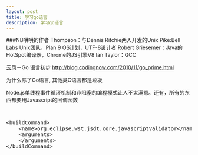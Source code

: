 ```yaml
---
layout: post
title: 学习go语言
description: 学习go语言
---
```

###NB哄哄的作者
Thompson：与Dennis Ritchie两人开发的Unix
Pike:Bell Labs Unix团队，Plan 9 OS计划，UTF-8设计者
Robert Griesemer：Java的HotSpot编译器，Chrome的JS引擎V8
Ian Taylor：GCC

云风－Go 语言初步
http://blog.codingnow.com/2010/11/go_prime.html


为什么除了Go语言, 其他类C语言都是垃圾


Node.js单线程事件循环机制和非阻塞的编程模式让人不太满意。还有，所有的东西都要用Javascript的回调函数

<pre class="prettyprint"><xmp>
<buildCommand>
	<name>org.eclipse.wst.jsdt.core.javascriptValidator</name>
	<arguments>
	</arguments>
</buildCommand>
</xmp></pre>

 